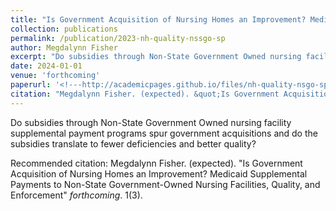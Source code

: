 ```yaml
---
title: "Is Government Acquisition of Nursing Homes an Improvement? Medicaid Supplemental Payments to Non-State Government-Owned Nursing Facilities, Quality, and Enforcement"
collection: publications
permalink: /publication/2023-nh-quality-nssgo-sp
author: Megdalynn Fisher
excerpt: "Do subsidies through Non-State Government Owned nursing facility supplemental payment programs spur government acquisitions and do the subsidies translate to fewer deficiencies and better quality?"
date: 2024-01-01
venue: 'forthcoming'
paperurl: '<!---http://academicpages.github.io/files/nh-quality-nsgo-sp.pdf --->'
citation: "Megdalynn Fisher. (expected). &quot;Is Government Acquisition of Nursing Homes an Improvement? Medicaid Supplemental Payments to Non-State Government-Owned Nursing Facilities, Quality, and Enforcement&quot; <i>forthcoming 1</i>. 1(3)."
---
```


Do subsidies through Non-State Government Owned nursing facility supplemental payment programs spur government acquisitions and do the subsidies translate to fewer deficiencies and better quality?

<!--- [Download paper here](http://academicpages.github.io/files/nh-quality-nsgo-sp.pdf) --->

Recommended citation: Megdalynn Fisher. (expected). "Is Government Acquisition of Nursing Homes an Improvement? Medicaid Supplemental Payments to Non-State Government-Owned Nursing Facilities, Quality, and Enforcement" <i>forthcoming</i>. 1(3).
